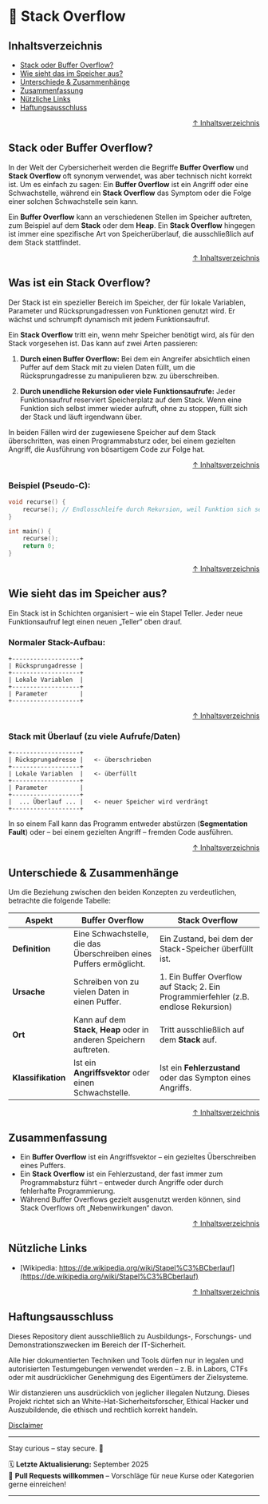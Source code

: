 # 📝 Stack Overflow

## Inhaltsverzeichnis
- [Stack oder Buffer Overflow?](#stack-oder-buffer-overflow)
- [Wie sieht das im Speicher aus?](#wie-sieht-das-im-speicher-aus)
- [Unterschiede & Zusammenhänge](#unterschiede--zusammenhänge)
- [Zusammenfassung](#zusammenfassung)
- [Nützliche Links](#nützliche-links)
- [Haftungsausschluss](#haftungsausschluss)



<div align=right>

[↑ Inhaltsverzeichnis](#inhaltsverzeichnis)

</div>


## Stack oder Buffer Overflow?
In der Welt der Cybersicherheit werden die Begriffe **Buffer Overflow** und **Stack Overflow** oft synonym verwendet, was aber technisch nicht korrekt ist. Um es einfach zu sagen: Ein **Buffer Overflow** ist ein Angriff oder eine Schwachstelle, während ein **Stack Overflow** das Symptom oder die Folge einer solchen Schwachstelle sein kann.

Ein **Buffer Overflow** kann an verschiedenen Stellen im Speicher auftreten, zum Beispiel auf dem **Stack** oder dem **Heap**. Ein **Stack Overflow** hingegen ist immer eine spezifische Art von Speicherüberlauf, die ausschließlich auf dem Stack stattfindet.



<div align=right>

[↑ Inhaltsverzeichnis](#inhaltsverzeichnis)

</div>


## Was ist ein Stack Overflow?
Der Stack ist ein spezieller Bereich im Speicher, der für lokale Variablen, Parameter und Rücksprungadressen von Funktionen genutzt wird. Er wächst und schrumpft dynamisch mit jedem Funktionsaufruf.

Ein **Stack Overflow** tritt ein, wenn mehr Speicher benötigt wird, als für den Stack vorgesehen ist. Das kann auf zwei Arten passieren:

1. **Durch einen Buffer Overflow:** Bei dem ein Angreifer absichtlich einen Puffer auf dem Stack mit zu vielen Daten füllt, um die Rücksprungadresse zu manipulieren bzw. zu überschreiben.

2. **Durch unendliche Rekursion oder viele Funktionsaufrufe:** Jeder Funktionsaufruf reserviert Speicherplatz auf dem Stack. Wenn eine Funktion sich selbst immer wieder aufruft, ohne zu stoppen, füllt sich der Stack und läuft irgendwann über.

In beiden Fällen wird der zugewiesene Speicher auf dem Stack überschritten, was einen Programmabsturz oder, bei einem gezielten Angriff, die Ausführung von bösartigem Code zur Folge hat.



<div align=right>

[↑ Inhaltsverzeichnis](#inhaltsverzeichnis)

</div>


### Beispiel (Pseudo-C):
```c
void recurse() {
    recurse(); // Endlosschleife durch Rekursion, weil Funktion sich selbst aufruft.
}

int main() {
    recurse();
    return 0;
}
```


<div align=right>

[↑ Inhaltsverzeichnis](#inhaltsverzeichnis)

</div>


## Wie sieht das im Speicher aus?

Ein Stack ist in Schichten organisiert – wie ein Stapel Teller. Jeder neue Funktionsaufruf legt einen neuen „Teller“ oben drauf.



### Normaler Stack-Aufbau:
```text
+-------------------+
| Rücksprungadresse |
+-------------------+
| Lokale Variablen  |
+-------------------+
| Parameter         |
+-------------------+
```


<div align=right>

[↑ Inhaltsverzeichnis](#inhaltsverzeichnis)

</div>

### Stack mit Überlauf (zu viele Aufrufe/Daten)
```text
+-------------------+
| Rücksprungadresse |   <- überschrieben
+-------------------+
| Lokale Variablen  |   <- überfüllt
+-------------------+
| Parameter         |
+-------------------+
|  ... Überlauf ... |   <- neuer Speicher wird verdrängt
+-------------------+
```
In so einem Fall kann das Programm entweder abstürzen (**Segmentation Fault**) oder – bei einem gezielten Angriff – fremden Code ausführen.


<div align=right>

[↑ Inhaltsverzeichnis](#inhaltsverzeichnis)

</div>

## Unterschiede & Zusammenhänge
Um die Beziehung zwischen den beiden Konzepten zu verdeutlichen, betrachte die folgende Tabelle:

| Aspekt | Buffer Overflow | Stack Overflow |
|--------|-----------------|----------------|
| **Definition** | Eine Schwachstelle, die das Überschreiben eines Puffers ermöglicht. | Ein Zustand, bei dem der Stack-Speicher überfüllt ist. |
| **Ursache** | Schreiben von zu vielen Daten in einen Puffer. | 1. Ein Buffer Overflow auf Stack; 2. Ein Programmierfehler (z.B. endlose Rekursion) |
| **Ort** | Kann auf dem **Stack**, **Heap** oder in anderen Speichern auftreten. | Tritt ausschließlich auf dem **Stack** auf. |
| **Klassifikation** | Ist ein **Angriffsvektor** oder einen Schwachstelle. | Ist ein **Fehlerzustand** oder das Sympton eines Angriffs. |



<div align=right>

[↑ Inhaltsverzeichnis](#inhaltsverzeichnis)

</div>


## Zusammenfassung

- Ein **Buffer Overflow** ist ein Angriffsvektor – ein gezieltes Überschreiben eines Puffers.
- Ein **Stack Overflow** ist ein Fehlerzustand, der fast immer zum Programmabsturz führt – entweder durch Angriffe oder durch fehlerhafte Programmierung.
- Während Buffer Overflows gezielt ausgenutzt werden können, sind Stack Overflows oft „Nebenwirkungen“ davon.



<div align=right>

[↑ Inhaltsverzeichnis](#inhaltsverzeichnis)

</div>


## Nützliche Links
- [Wikipedia: https://de.wikipedia.org/wiki/Stapel%C3%BCberlauf](https://de.wikipedia.org/wiki/Stapel%C3%BCberlauf)

<div align=right>

[↑ Inhaltsverzeichnis](#inhaltsverzeichnis)

</div>

## Haftungsausschluss

Dieses Repository dient ausschließlich zu Ausbildungs-, Forschungs- und Demonstrationszwecken im Bereich der IT-Sicherheit.

Alle hier dokumentierten Techniken und Tools dürfen nur in legalen und autorisierten Testumgebungen verwendet werden – z. B. in Labors, CTFs oder mit ausdrücklicher Genehmigung des Eigentümers der Zielsysteme.

Wir distanzieren uns ausdrücklich von jeglicher illegalen Nutzung.
Dieses Projekt richtet sich an White-Hat-Sicherheitsforscher, Ethical Hacker und Auszubildende, die ethisch und rechtlich korrekt handeln.

[Disclaimer](/00-disclaimer/disclaimer.md)

--- 

Stay curious – stay secure. 🔐

🗓️ **Letzte Aktualisierung:** September 2025  
🤝 **Pull Requests willkommen** – Vorschläge für neue Kurse oder Kategorien gerne einreichen!

---